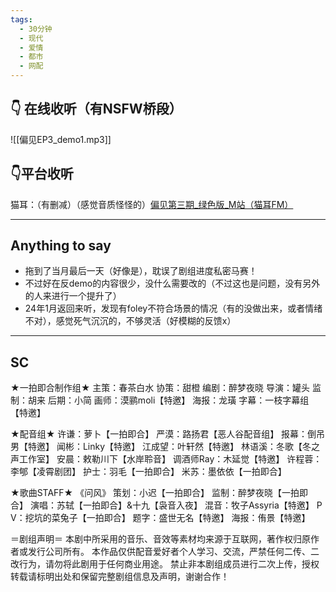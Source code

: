 ```yaml
---
tags:
  - 30分钟
  - 现代
  - 爱情
  - 都市
  - 网配
---
```

## 👇 在线收听（有NSFW桥段）
![[偏见EP3_demo1.mp3]]

 ## 👇平台收听
 猫耳：（有删减）（感觉音质怪怪的）[偏见第三期_绿色版_M站（猫耳FM）](https://www.missevan.com/sound/player?id=7466956)
 
 ---
 
## Anything to say
- 拖到了当月最后一天（好像是），耽误了剧组进度私密马赛！
- 不过好在反demo的内容很少，没什么需要改的（不过这也是问题，没有另外的人来进行一个提升了）
- 24年1月返回来听，发现有foley不符合场景的情况（有的没做出来，或者情绪不对），感觉死气沉沉的，不够灵活（好模糊的反馈x）
 
 ---
 
## SC
★一拍即合制作组★
主策：春茶白水
协策：甜橙
编剧：醉梦夜晓
导演：罐头
监制：胡来
后期：小简
画师：漠鹂moli【特邀】
海报：龙璜
字幕：一枝字幕组【特邀】

★配音组★
许谦：萝卜【一拍即合】
严漠：路扬君【恶人谷配音组】
报幕：倒吊男【特邀】
闻彬：Linky【特邀】
江成望：叶轩然【特邀】
林语溪：冬歌【冬之声工作室】
安晨：敕勒川下【水岸聆音】
调酒师Ray：木延觉【特邀】
许程蓉：李郇【凌霄剧团】
护士：羽毛【一拍即合】
米苏：墨依依【一拍即合】

★歌曲STAFF★
《问风》
策划：小迟【一拍即合】
监制：醉梦夜晓【一拍即合】
演唱：苏轼【一拍即合】&十九【袅音入夜】
混音：牧子Assyria【特邀】
P V：挖坑的菜兔子【一拍即合】
题字：盛世无名【特邀】
海报：侑景【特邀】

＝剧组声明＝
本剧中所采用的音乐、音效等素材均来源于互联网，著作权归原作者或发行公司所有。
本作品仅供配音爱好者个人学习、交流，严禁任何二传、二改行为，请勿将此剧用于任何商业用途。
禁止非本剧组成员进行二次上传，授权转载请标明出处和保留完整剧组信息及声明，谢谢合作！
